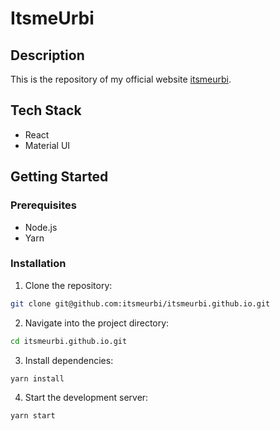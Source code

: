 # ItsmeUrbi

## Description

This is the repository of my official website [itsmeurbi](http://itsmeurbi.dev).

## Tech Stack

- React
- Material UI

## Getting Started

### Prerequisites

- Node.js
- Yarn

### Installation

1. Clone the repository:
```bash
git clone git@github.com:itsmeurbi/itsmeurbi.github.io.git
```
2. Navigate into the project directory:
```bash
cd itsmeurbi.github.io.git
```
3. Install dependencies:
```bash
yarn install
```
4. Start the development server:
```bash
yarn start
```